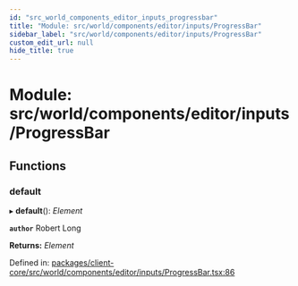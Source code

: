 ```yaml
---
id: "src_world_components_editor_inputs_progressbar"
title: "Module: src/world/components/editor/inputs/ProgressBar"
sidebar_label: "src/world/components/editor/inputs/ProgressBar"
custom_edit_url: null
hide_title: true
---
```


# Module: src/world/components/editor/inputs/ProgressBar

## Functions

### default

▸ **default**(): *Element*

**`author`** Robert Long

**Returns:** *Element*

Defined in: [packages/client-core/src/world/components/editor/inputs/ProgressBar.tsx:86](https://github.com/xr3ngine/xr3ngine/blob/a16a45d7e/packages/client-core/src/world/components/editor/inputs/ProgressBar.tsx#L86)
